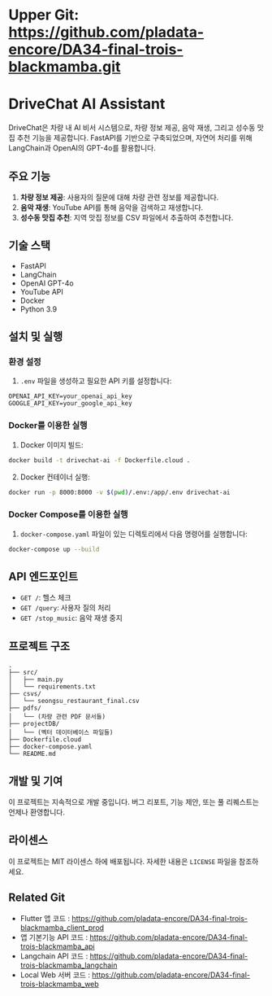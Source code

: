 # Upper Git: https://github.com/pladata-encore/DA34-final-trois-blackmamba.git
# DriveChat AI Assistant

DriveChat은 차량 내 AI 비서 시스템으로, 차량 정보 제공, 음악 재생, 그리고 성수동 맛집 추천 기능을 제공합니다. FastAPI를 기반으로 구축되었으며, 자연어 처리를 위해 LangChain과 OpenAI의 GPT-4o를 활용합니다.

## 주요 기능

1. **차량 정보 제공**: 사용자의 질문에 대해 차량 관련 정보를 제공합니다.
2. **음악 재생**: YouTube API를 통해 음악을 검색하고 재생합니다.
3. **성수동 맛집 추천**: 지역 맛집 정보를 CSV 파일에서 추출하여 추천합니다.

## 기술 스택

- FastAPI
- LangChain
- OpenAI GPT-4o
- YouTube API
- Docker
- Python 3.9

## 설치 및 실행

### 환경 설정

1. `.env` 파일을 생성하고 필요한 API 키를 설정합니다:

```
OPENAI_API_KEY=your_openai_api_key
GOOGLE_API_KEY=your_google_api_key
```

### Docker를 이용한 실행

1. Docker 이미지 빌드:

```bash
docker build -t drivechat-ai -f Dockerfile.cloud .
```

2. Docker 컨테이너 실행:

```bash
docker run -p 8000:8000 -v $(pwd)/.env:/app/.env drivechat-ai
```

### Docker Compose를 이용한 실행

1. `docker-compose.yaml` 파일이 있는 디렉토리에서 다음 명령어를 실행합니다:

```bash
docker-compose up --build
```

## API 엔드포인트

- `GET /`: 헬스 체크
- `GET /query`: 사용자 질의 처리
- `GET /stop_music`: 음악 재생 중지

## 프로젝트 구조

```
.
├── src/
│   ├── main.py
│   └── requirements.txt
├── csvs/
│   └── seongsu_restaurant_final.csv
├── pdfs/
│   └── (차량 관련 PDF 문서들)
├── projectDB/
│   └── (벡터 데이터베이스 파일들)
├── Dockerfile.cloud
├── docker-compose.yaml
└── README.md
```

## 개발 및 기여

이 프로젝트는 지속적으로 개발 중입니다. 버그 리포트, 기능 제안, 또는 풀 리퀘스트는 언제나 환영합니다.

## 라이센스

이 프로젝트는 MIT 라이센스 하에 배포됩니다. 자세한 내용은 `LICENSE` 파일을 참조하세요.

## Related Git
- Flutter 앱 코드 : https://github.com/pladata-encore/DA34-final-trois-blackmamba_client_prod
- 앱 기본기능 API 코드 : https://github.com/pladata-encore/DA34-final-trois-blackmamba_api
- Langchain API 코드 : https://github.com/pladata-encore/DA34-final-trois-blackmamba_langchain
- Local Web 서버 코드 : https://github.com/pladata-encore/DA34-final-trois-blackmamba_web
